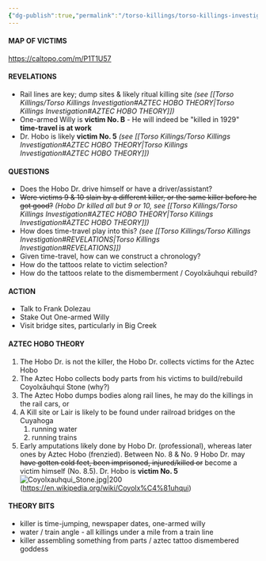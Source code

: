 ```yaml
---
{"dg-publish":true,"permalink":"/torso-killings/torso-killings-investigation/","tags":["TorsoKillings"]}
---
```



#### MAP OF VICTIMS
https://caltopo.com/m/P1T1U57

#### REVELATIONS
- Rail lines are key; dump sites & likely ritual killing site _(see [[Torso Killings/Torso Killings Investigation#AZTEC HOBO THEORY\|Torso Killings Investigation#AZTEC HOBO THEORY]])_
- One-armed Willy is **victim No. B** - He will indeed be "killed in 1929" **time-travel is at work**
- Dr. Hobo is likely **victim No. 5** _(see [[Torso Killings/Torso Killings Investigation#AZTEC HOBO THEORY\|Torso Killings Investigation#AZTEC HOBO THEORY]])_

#### QUESTIONS
- Does the Hobo Dr. drive himself or have a driver/assistant?
- ~~Were victims 9 & 10 slain by a different killer, or the same killer before he got good?~~ _(Hobo Dr killed all but 9 or 10, see [[Torso Killings/Torso Killings Investigation#AZTEC HOBO THEORY\|Torso Killings Investigation#AZTEC HOBO THEORY]])_
- How does time-travel play into this? _(see [[Torso Killings/Torso Killings Investigation#REVELATIONS\|Torso Killings Investigation#REVELATIONS]])_
- Given time-travel, how can we construct a chronology?
- How do the tattoos relate to victim selection?
- How do the tattoos relate to the dismemberment / Coyolxāuhqui rebuild?


#### ACTION
- Talk to Frank Dolezau
- Stake Out One-armed Willy
- Visit bridge sites, particularly in Big Creek

#### AZTEC HOBO THEORY
1) The Hobo Dr. is not the killer, the Hobo Dr. collects victims for the Aztec Hobo
2) The Aztec Hobo collects body parts from his victims to build/rebuild Coyolxāuhqui Stone (why?)
3) The Aztec Hobo dumps bodies along rail lines, he may do the killings in the rail cars, or
4) A Kill site or Lair is likely to be found under railroad bridges on the Cuyahoga
	1) running water
	2) running trains
5) Early amputations likely done by Hobo Dr. (professional), whereas later ones by Aztec Hobo (frenzied).  Between No. 8 & No. 9 Hobo Dr. may ~~have gotten cold feet, been imprisoned, injured/killed or~~ become a victim himself (No. 8.5).  Dr. Hobo is **victim No. 5**
![Coyolxauhqui_Stone.jpg|200](/img/user/Torso%20Killings/images/Coyolxauhqui_Stone.jpg)  
(https://en.wikipedia.org/wiki/Coyolx%C4%81uhqui)

#### THEORY BITS
- killer is time-jumping, newspaper dates, one-armed willy
- water / train angle - all killings under a mile from a train line
- killer assembling something from parts / aztec tattoo dismembered goddess
